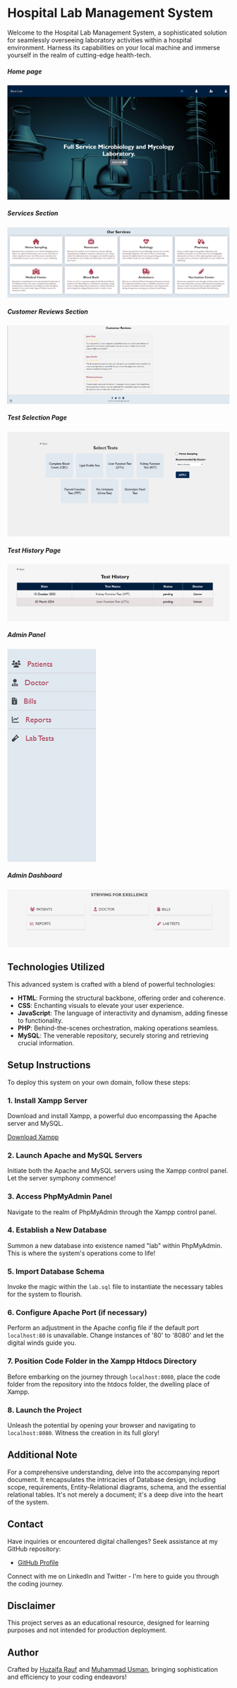 # Hospital Lab Management System

Welcome to the Hospital Lab Management System, a sophisticated solution for seamlessly overseeing laboratory activities within a hospital environment. Harness its capabilities on your local machine and immerse yourself in the realm of cutting-edge health-tech.

##### Home page
![home](Code/images/home_page.png)

##### Services Section
![home](Code/images/services.png)

##### Customer Reviews Section
![home](Code/images/reviews.png)

##### Test Selection Page
![home](Code/images/test_selection.png)

##### Test History Page
![home](Code/images/test_history.png)

##### Admin Panel
![home](Code/images/admin_sidebar.png)

##### Admin Dashboard
![home](Code/images/panel.png)

## Technologies Utilized

This advanced system is crafted with a blend of powerful technologies:

- **HTML**: Forming the structural backbone, offering order and coherence.
- **CSS**: Enchanting visuals to elevate your user experience.
- **JavaScript**: The language of interactivity and dynamism, adding finesse to functionality.
- **PHP**: Behind-the-scenes orchestration, making operations seamless.
- **MySQL**: The venerable repository, securely storing and retrieving crucial information.

## Setup Instructions

To deploy this system on your own domain, follow these steps:

### 1. Install Xampp Server

Download and install Xampp, a powerful duo encompassing the Apache server and MySQL.

[Download Xampp](https://www.apachefriends.org/index.html)

### 2. Launch Apache and MySQL Servers

Initiate both the Apache and MySQL servers using the Xampp control panel. Let the server symphony commence!

### 3. Access PhpMyAdmin Panel

Navigate to the realm of PhpMyAdmin through the Xampp control panel.

### 4. Establish a New Database

Summon a new database into existence named "lab" within PhpMyAdmin. This is where the system's operations come to life!

### 5. Import Database Schema

Invoke the magic within the `lab.sql` file to instantiate the necessary tables for the system to flourish.

### 6. Configure Apache Port (if necessary)

Perform an adjustment in the Apache config file if the default port `localhost:80` is unavailable. Change instances of '80' to '8080' and let the digital winds guide you.

### 7. Position Code Folder in the Xampp Htdocs Directory

Before embarking on the journey through `localhost:8080`, place the code folder from the repository into the htdocs folder, the dwelling place of Xampp.

### 8. Launch the Project

Unleash the potential by opening your browser and navigating to `localhost:8080`. Witness the creation in its full glory!

## Additional Note

For a comprehensive understanding, delve into the accompanying report document. It encapsulates the intricacies of Database design, including scope, requirements, Entity-Relational diagrams, schema, and the essential relational tables. It's not merely a document; it's a deep dive into the heart of the system.

## Contact

Have inquiries or encountered digital challenges? Seek assistance at my GitHub repository:

- [GitHub Profile](https://github.com/MHuzaifa-Rauf)

Connect with me on LinkedIn and Twitter - I'm here to guide you through the coding journey.

## Disclaimer

This project serves as an educational resource, designed for learning purposes and not intended for production deployment.

## Author

Crafted by [Huzaifa Rauf](https://github.com/MHuzaifaRauf) and [Muhammad Usman](https://github.com/usman-174), bringing sophistication and efficiency to your coding endeavors!
